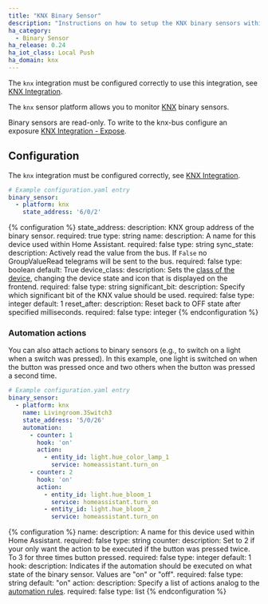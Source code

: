 ```yaml
---
title: "KNX Binary Sensor"
description: "Instructions on how to setup the KNX binary sensors within Home Assistant."
ha_category:
  - Binary Sensor
ha_release: 0.24
ha_iot_class: Local Push
ha_domain: knx
---
```


<div class='note'>
  
The `knx` integration must be configured correctly to use this integration, see [KNX Integration](/integrations/knx).

</div>

The `knx` sensor platform allows you to monitor [KNX](https://www.knx.org/) binary sensors.

Binary sensors are read-only. To write to the knx-bus configure an exposure [KNX Integration - Expose](/integrations/knx/#exposing-sensor-values-or-time-to-knx-bus).

## Configuration

The `knx` integration must be configured correctly, see [KNX Integration](/integrations/knx).

```yaml
# Example configuration.yaml entry
binary_sensor:
  - platform: knx
    state_address: '6/0/2'
```

{% configuration %}
state_address:
  description: KNX group address of the binary sensor.
  required: true
  type: string
name:
  description: A name for this device used within Home Assistant.
  required: false
  type: string
sync_state:
  description: Actively read the value from the bus. If `False` no GroupValueRead telegrams will be sent to the bus.
  required: false
  type: boolean
  default: True
device_class:
  description: Sets the [class of the device](/integrations/binary_sensor/), changing the device state and icon that is displayed on the frontend.
  required: false
  type: string
significant_bit:
  description: Specify which significant bit of the KNX value should be used.
  required: false
  type: integer
  default: 1
reset_after:
  description: Reset back to OFF state after specified milliseconds.
  required: false
  type: integer
{% endconfiguration %}

### Automation actions

You can also attach actions to binary sensors (e.g., to switch on a light when a switch was pressed). In this example, one light is switched on when the button was pressed once and two others when the button was pressed a second time.

```yaml
# Example configuration.yaml entry
binary_sensor:
  - platform: knx
    name: Livingroom.3Switch3
    state_address: '5/0/26'
    automation:
      - counter: 1
        hook: 'on'
        action:
          - entity_id: light.hue_color_lamp_1
            service: homeassistant.turn_on
      - counter: 2
        hook: 'on'
        action:
          - entity_id: light.hue_bloom_1
            service: homeassistant.turn_on
          - entity_id: light.hue_bloom_2
            service: homeassistant.turn_on
```

{% configuration %}
name:
  description: A name for this device used within Home Assistant.
  required: false
  type: string
counter:
  description: Set to 2 if your only want the action to be executed if the button was pressed twice. To 3 for three times button pressed.
  required: false
  type: integer
  default: 1
hook:
  description: Indicates if the automation should be executed on what state of the binary sensor. Values are "on" or "off".
  required: false
  type: string
  default: "on"
action:
  description: Specify a list of actions analog to the [automation rules](/docs/automation/action/).
  required: false
  type: list
{% endconfiguration %}

